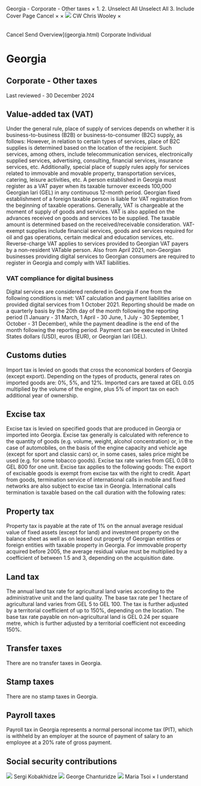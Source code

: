 Georgia - Corporate - Other taxes
×
1.
2.
Unselect All
Unselect All
3.
Include Cover Page
Cancel
×
×
![](-/media/world-wide-tax-summaries/attachments/global---chris-wooley.ashx%3Frev=ac5e5f3223b34096b1afc2a6009c7320&revision=ac5e5f32-23b3-4096-b1af-c2a6009c7320&hash=859B7ADC84DC2CBEC9760E9E6EE7DE6D0A8BFCDF)
CW
Chris Wooley
×
######
Cancel
Send
Overview](georgia.html)
Corporate
Individual
# Georgia
## Corporate - Other taxes
Last reviewed - 30 December 2024
## Value-added tax (VAT)
Under the general rule, place of supply of services depends on whether it is business-to-business (B2B) or business-to-consumer (B2C) supply, as follows:
However, in relation to certain types of services, place of B2C supplies is determined based on the location of the recipient. Such services, among others, include telecommunication services, electronically supplied services, advertising, consulting, financial services, insurance services, etc.
Additionally, special place of supply rules apply for services related to immovable and movable property, transportation services, catering, leisure activities, etc.
A person established in Georgia must register as a VAT payer when its taxable turnover exceeds 100,000 Georgian lari (GEL) in any continuous 12-month period. Georgian fixed establishment of a foreign taxable person is liable for VAT registration from the beginning of taxable operations.
Generally, VAT is chargeable at the moment of supply of goods and services. VAT is also applied on the advances received on goods and services to be supplied.
The taxable amount is determined based on the received/receivable consideration.
VAT-exempt supplies include financial services, goods and services required for oil and gas operations, certain medical and education services, etc.
Reverse-charge VAT applies to services provided to Georgian VAT payers by a non-resident VATable person. Also from April 2021, non-Georgian businesses providing digital services to Georgian consumers are required to register in Georgia and comply with VAT liabilities.
### VAT compliance for digital business
Digital services are considered rendered in Georgia if one from the following conditions is met:
VAT calculation and payment liabilities arise on provided digital services from 1 October 2021.
Reporting should be made on a quarterly basis by the 20th day of the month following the reporting period (1 January - 31 March, 1 April - 30 June, 1 July - 30 September, 1 October - 31 December), while the payment deadline is the end of the month following the reporting period.
Payment can be executed in United States dollars (USD), euros (EUR), or Georgian lari (GEL).
## Customs duties
Import tax is levied on goods that cross the economical borders of Georgia (except export). Depending on the types of products, general rates on imported goods are: 0%, 5%, and 12%. Imported cars are taxed at GEL 0.05 multiplied by the volume of the engine, plus 5% of import tax on each additional year of ownership.
## Excise tax
Excise tax is levied on specified goods that are produced in Georgia or imported into Georgia. Excise tax generally is calculated with reference to the quantity of goods (e.g. volume, weight, alcohol concentration) or, in the case of automobiles, on the basis of the engine capacity and vehicle age (except for sport and classic cars) or, in some cases, sales price might be used (e.g. for some tobacco goods). Excise tax rate varies from GEL 0.08 to GEL 800 for one unit.
Excise tax applies to the following goods:
The export of excisable goods is exempt from excise tax with the right to credit.
Apart from goods, termination service of international calls in mobile and fixed networks are also subject to excise tax in Georgia.
International calls termination is taxable based on the call duration with the following rates:
## Property tax
Property tax is payable at the rate of 1% on the annual average residual value of fixed assets (except for land) and investment property on the balance sheet as well as on leased out property of Georgian entities or foreign entities with taxable property in Georgia. For immovable property acquired before 2005, the average residual value must be multiplied by a coefficient of between 1.5 and 3, depending on the acquisition date.
## Land tax
The annual land tax rate for agricultural land varies according to the administrative unit and the land quality.
The base tax rate per 1 hectare of agricultural land varies from GEL 5 to GEL 100. The tax is further adjusted by a territorial coefficient of up to 150%, depending on the location.
The base tax rate payable on non-agricultural land is GEL 0.24 per square metre, which is further adjusted by a territorial coefficient not exceeding 150%.
## Transfer taxes
There are no transfer taxes in Georgia.
## Stamp taxes
There are no stamp taxes in Georgia.
## Payroll taxes
Payroll tax in Georgia represents a normal personal income tax (PIT), which is withheld by an employer at the source of payment of salary to an employee at a 20% rate of gross payment.
## Social security contributions
![](-/media/world-wide-tax-summaries/attachments/georgia---sergi_kobakhidze.ashx%3Frev=742b502eb239466f9dcd72fcc47a6992&revision=742b502e-b239-466f-9dcd-72fcc47a6992&hash=4BA55DBF676CD7707C090393873BB14CEADC5752)
Sergi Kobakhidze
![](-/media/world-wide-tax-summaries/attachments/georgia---george_chanturidze.ashx%3Frev=a99c7e6721684118877924ed6cb3ece9&revision=a99c7e67-2168-4118-8779-24ed6cb3ece9&hash=9FA94B811AF02EDDA87C8609A4536C13B7584E8D)
George Chanturidze
![](-/media/world-wide-tax-summaries/attachments/georgia---maria_tsoi.ashx%3Frev=b9a6b26b70a9493e9d0ec9a660dc6932&revision=b9a6b26b-70a9-493e-9d0e-c9a660dc6932&hash=484C9EFF68B4C24A6C7B4815638D8301E95CEDC8)
Maria Tsoi
×
I understand